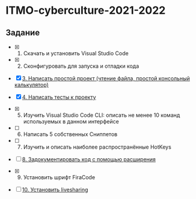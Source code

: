 # ITMO-cyberculture-2021-2022

## Задание

- [x] 1. Скачать и установить Visual Studio Code
- [x] 2. Сконфигуровать для запуска и отладки кода
- [x] [3. Написать простой проект (чтение файла, простой консольный калькулятор)](https://github.com/Lopa10ko/ITMO-cyberculture-2021-2022/blob/main/console_calculator.py)
- [x] [4. Написать тесты к проекту](https://github.com/Lopa10ko/ITMO-cyberculture-2021-2022/blob/main/unittesting_console_calculator.py)
- [x] 5. Изучить Visual Studio Code CLI: описать не менее 10 команд используемых в данном интерфейсе
- [ ] 6. Написать 5 собственных Сниппетов
- [ ] 7. Изучить и описать наиболее распространённые HotKeys
- [ ] [8. Задокументировать код с помощью расширения](https://marketplace.visualstudio.com/items?itemName=cschlosser.doxdocgen)
- [x] 9. Установить шрифт FiraCode
- [ ] [10. Установить livesharing](https://marketplace.visualstudio.com/items?itemName=MS-vsliveshare.vsliveshare)

